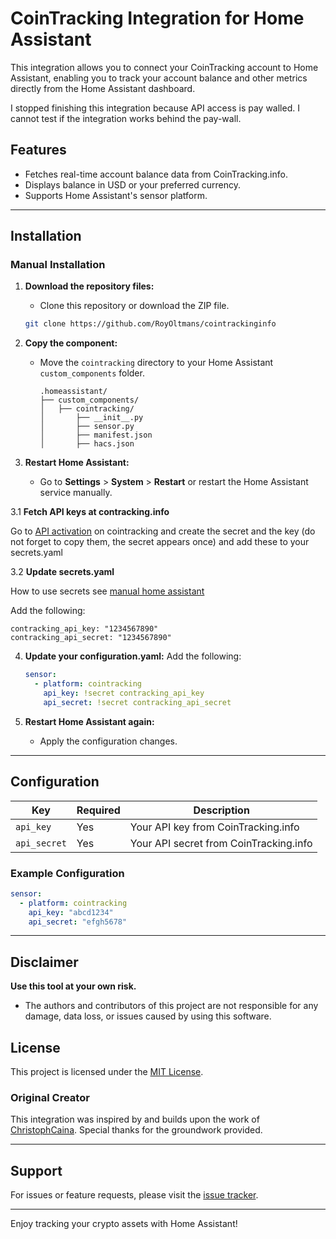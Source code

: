 # CoinTracking Integration for Home Assistant

This integration allows you to connect your CoinTracking account to Home Assistant, enabling you to track your account balance and other metrics directly from the Home Assistant dashboard.

I stopped finishing this integration because API access is pay walled. I cannot test if the integration works behind the pay-wall.

## Features
- Fetches real-time account balance data from CoinTracking.info.
- Displays balance in USD or your preferred currency.
- Supports Home Assistant's sensor platform.

---

## Installation

### Manual Installation

1. **Download the repository files:**
   - Clone this repository or download the ZIP file.

   ```bash
   git clone https://github.com/RoyOltmans/cointrackinginfo
   ```

2. **Copy the component:**
   - Move the `cointracking` directory to your Home Assistant `custom_components` folder.
     ```
     .homeassistant/
     ├── custom_components/
     │   ├── cointracking/
     │       ├── __init__.py
     │       ├── sensor.py
     │       ├── manifest.json
     │       ├── hacs.json
     ```

3. **Restart Home Assistant:**
   - Go to **Settings** > **System** > **Restart** or restart the Home Assistant service manually.

3.1 **Fetch API keys at contracking.info**

Go to [API activation](https://cointracking.info/api/api.php) on cointracking and create the secret and the key (do not forget to copy them, the secret appears once) and add these to your secrets.yaml

3.2 **Update secrets.yaml**

How to use secrets see [manual home assistant](https://www.home-assistant.io/docs/configuration/secrets/)

Add the following:
```
contracking_api_key: "1234567890"
contracking_api_secret: "1234567890"
```

4. **Update your configuration.yaml:**
   Add the following:
   ```yaml
   sensor:
     - platform: cointracking
       api_key: !secret contracking_api_key
       api_secret: !secret contracking_api_secret
   ```

5. **Restart Home Assistant again:**
   - Apply the configuration changes.

---

## Configuration

| Key         | Required | Description                                      |
|-------------|----------|--------------------------------------------------|
| `api_key`   | Yes      | Your API key from CoinTracking.info             |
| `api_secret`| Yes      | Your API secret from CoinTracking.info          |

### Example Configuration
```yaml
sensor:
  - platform: cointracking
    api_key: "abcd1234"
    api_secret: "efgh5678"
```

---

## Disclaimer

**Use this tool at your own risk.**

- The authors and contributors of this project are not responsible for any damage, data loss, or issues caused by using this software.

## License

This project is licensed under the [MIT License](LICENSE).

### Original Creator
This integration was inspired by and builds upon the work of [ChristophCaina](https://gist.github.com/ChristophCaina). Special thanks for the groundwork provided.

---

## Support
For issues or feature requests, please visit the [issue tracker](https://github.com/RoyOltmans/cointrackinginfo).

---

Enjoy tracking your crypto assets with Home Assistant!
